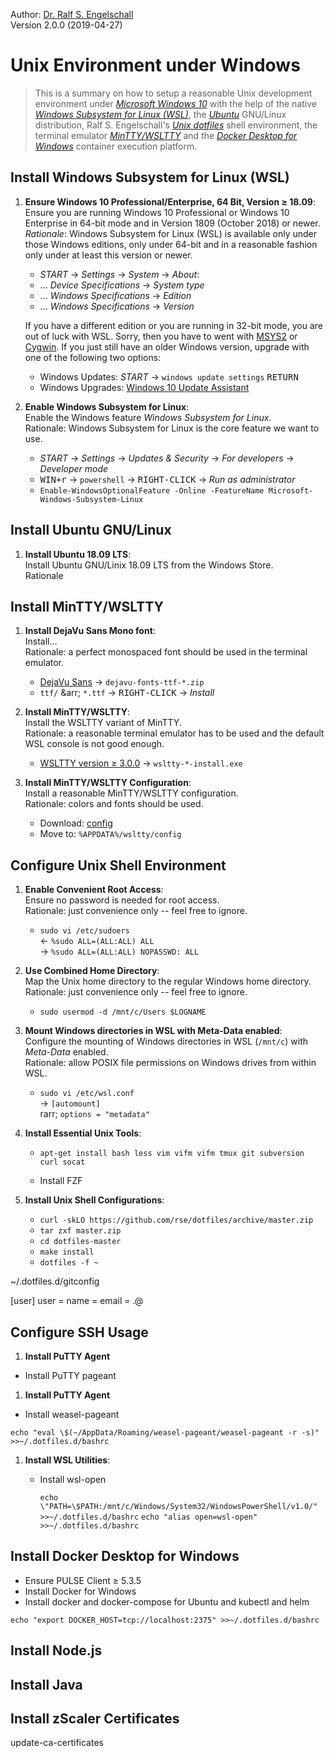 
Author: [Dr. Ralf S. Engelschall](mailto:rse@engelschall.com)<br/>
Version 2.0.0 (2019-04-27)

# Unix Environment under Windows

> This is a summary on how to setup a reasonable Unix development environment under
> [*Microsoft Windows 10*](https://windows.com) with the help of the
> native [*Windows Subsystem for Linux (WSL)*](blogs.msdn.microsoft.com/wsl/),
> the [*Ubuntu*](https://www.ubuntu.com/) GNU/Linux distribution,
> Ralf S. Engelschall's [*Unix dotfiles*](https://github.com/rse/dotfiles) shell environment,
> the terminal emulator [*MinTTY/WSLTTY*](https://github.com/mintty/wsltty) and
> the [*Docker Desktop for Windows*](https://www.docker.com/products/docker-desktop)
> container execution platform.

## Install Windows Subsystem for Linux (WSL)

1. **Ensure Windows 10 Professional/Enterprise, 64 Bit, Version &ge; 18.09**:<br/>
   Ensure you are running Windows 10 Professional or Windows 10 Enterprise
   in 64-bit mode and in Version 1809 (October 2018) or newer.<br/>
   *Rationale*: Windows Subsystem for Linux (WSL) is available only
   under those Windows editions, only under 64-bit and in a reasonable
   fashion only under at least this version or newer.

   - *START* &rarr; *Settings* &rarr; *System* &rarr; *About*:
   - ... *Device Specifications* &rarr; *System type*
   - ... *Windows Specifications* &rarr; *Edition*
   - ... *Windows Specifications* &rarr; *Version*

   If you have a different edition or you are running in 32-bit mode,
   you are out of luck with WSL. Sorry, then you have to went with
   [MSYS2](https://www.msys2.org/) or [Cygwin](https://www.cygwin.com/).
   If you just still have an older Windows version, upgrade with one of the following
   two options:

   - Windows Updates: *START* &rarr; `windows update settings` <kbd>RETURN</kbd>
   - Windows Upgrades: [Windows 10 Update Assistant](https://www.microsoft.com/software-download/windows10)

2. **Enable Windows Subsystem for Linux**:<br/>
   Enable the Windows feature *Windows Subsystem for Linux*.<br/>
   Rationale: Windows Subsystem for Linux is the core feature we want to use.

   - *START* &rarr; *Settings* &rarr; *Updates & Security* &rarr; *For developers* &rarr; *Developer mode*
   - <kbd>WIN+r</kbd> &rarr; `powershell` &rarr; <kbd>RIGHT-CLICK</kbd> &rarr; *Run as administrator*
   - `Enable-WindowsOptionalFeature -Online -FeatureName Microsoft-Windows-Subsystem-Linux`

## Install Ubuntu GNU/Linux

1. **Install Ubuntu 18.09 LTS**:<br/>
   Install Ubuntu GNU/Linix 18.09 LTS from the Windows Store.<br/>
   Rationale

## Install MinTTY/WSLTTY

1. **Install DejaVu Sans Mono font**:<br/>
   Install...<br/>
   Rationale: a perfect monospaced font should be used in the terminal emulator.

   - [DejaVu Sans](https://dejavu-fonts.github.io/Download.html) &rarr; `dejavu-fonts-ttf-*.zip`
   - `ttf/` &arr; `*.ttf` &rarr; <kbd>RIGHT-CLICK</kbd> &rarr; *Install*

2. **Install MinTTY/WSLTTY**:<br/>
   Install the WSLTTY variant of MinTTY.<br/>
   Rationale: a reasonable terminal emulator has to be used and the default WSL console is not good enough.

   - [WSLTTY version &ge; 3.0.0](https://github.com/mintty/wsltty/releases) &rarr; `wsltty-*-install.exe`

3. **Install MinTTY/WSLTTY Configuration**:<br/>
   Install a reasonable MinTTY/WSLTTY configuration.<br/>
   Rationale: colors and fonts should be used.
   
   - Download: [config](https://raw.githubusercontent.com/rse/mintty-config/master/config)
   - Move to: `%APPDATA%/wsltty/config`

## Configure Unix Shell Environment

1. **Enable Convenient Root Access**:<br/>
   Ensure no password is needed for root access.<br/>
   Rationale: just convenience only -- feel free to ignore.

    - `sudo vi /etc/sudoers`<br/>
      &larr; `%sudo ALL=(ALL:ALL) ALL`<br/>
      &rarr; `%sudo ALL=(ALL:ALL) NOPASSWD: ALL`

2. **Use Combined Home Directory**:<br/>
   Map the Unix home directory to the regular Windows home directory.<br/>
   Rationale: just convenience only -- feel free to ignore.

    - `sudo usermod -d /mnt/c/Users $LOGNAME`

3. **Mount Windows directories in WSL with Meta-Data enabled**:<br/>
   Configure the mounting of Windows directories in WSL (`/mnt/c`) with *Meta-Data* enabled.<br/>
   Rationale: allow POSIX file permissions on Windows drives from within WSL.
   
    - `sudo vi /etc/wsl.conf`<br/>
      &rarr; ```[automount]```<br/>
      rarr; ```options = "metadata"```

3. **Install Essential Unix Tools**:<br/>

   - `apt-get install bash less vim vifm vifm tmux git subversion curl socat`

   - Install FZF

4. **Install Unix Shell Configurations**:<br/>

   - `curl -skLO https://github.com/rse/dotfiles/archive/master.zip`
   - `tar zxf master.zip`
   - `cd dotfiles-master`
   - `make install`
   - `dotfiles -f ~`

~/.dotfiles.d/gitconfig

[user]
    user  = <username>
    name  = <firstname> <lastname>
    email = <firstname>.<lastname>@<domain>

## Configure SSH Usage

1. **Install PuTTY Agent**<br/>

-	Install PuTTY pageant

1. **Install PuTTY Agent**<br/>

-	Install weasel-pageant

`echo "eval \$(~/AppData/Roaming/weasel-pageant/weasel-pageant -r -s)" >>~/.dotfiles.d/bashrc`

1. **Install WSL Utilities**:<br/>

    - Install wsl-open

        `echo \"PATH=\$PATH:/mnt/c/Windows/System32/WindowsPowerShell/v1.0/" >>~/.dotfiles.d/bashrc`
        `echo "alias open=wsl-open" >>~/.dotfiles.d/bashrc`

## Install Docker Desktop for Windows

- Ensure PULSE Client &ge; 5.3.5
- Install Docker for Windows
- Install docker and docker-compose for Ubuntu and kubectl and helm

`echo "export DOCKER_HOST=tcp://localhost:2375" >>~/.dotfiles.d/bashrc`

## Install Node.js

## Install Java

## Install zScaler Certificates

update-ca-certificates

